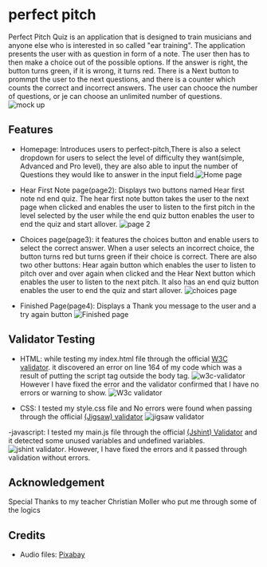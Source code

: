 # perfect pitch

Perfect Pitch Quiz is an application that is designed to train musicians and anyone else who is interested in so called "ear training".
The application presents the user with as question in form of a note. The user then has to then make a choice out of the possible options.
If the answer is right, the button turns green, if it is wrong, it turns red.
There is a Next button to prommpt the user to the next questions, and there is a counter which counts the correct and incorrect answers.
The user can chooce the number of questions, or je can choose an unlimited number of questions.
![mock up](assets/perfect-pitch-homepage.JPG)

## Features

- Homepage: Introduces users to perfect-pitch,There is also a select dropdown for users to select the level of difficulty they want(simple, Advanced and Pro level), they are also able to input the number of Questions they would like to answer in the input field.![Home page](assets/perfect-pitch-homepage.JPG)

- Hear First Note page(page2): Displays two buttons named Hear first note nd end quiz. The hear first note button takes the user to the next page when clicked and enables the user to listen to the first pitch in the level selected by the user while the end quiz button enables the user to end the quiz and start allover.
![page 2](assets/perfect-pitch-page2.JPG)

- Choices page(page3): it features the choices button and enable users to select the correct answer. When a user selects an incorrect choice, the button turns red but turns green if their choice is correct. There are also two other buttons: Hear again button which enables the user to listen to pitch over and over again when clicked and the Hear Next button which enables the user to listen to the next pitch.
It also has an end quiz button enables the user to end the quiz and start allover.
![choices page](assets/choices-page.JPG)

- Finished Page(page4): Displays a Thank you message to the user and a try again button ![Finished page](assets/finished-page.JPG)

## Validator Testing

- HTML: while testing my index.html file through the official <a href="https://validator.w3.org/">W3C validator</a>. it discovered an error on line 164 of my code which was a result of putting the script tag outside the body tag.  ![w3c-validator](assets/w3c-validtor.JPG)
However I have fixed the error and the validator confirmed that I have no errors or warning to show.
![W3c validator](assets/w3c-validator-no-errors.JPG)

- CSS: I tested my style.css file and No errors were found when passing through the official <a href="https://jigsaw.w3.org/css-validator/">(Jigsaw) validator</a>
![jigsaw validator](assets/jigsaw-validator.JPG)

-javascript: I tested my main.js file through the official <a href="https://jshint.com">(Jshint) Validator</a>  and it detected some unused variables and undefined variables. ![jshint validator](assets/jshint-validator.JPG).
However, I have fixed the errors and it passed through validation without errors.

## Acknowledgement

  Special Thanks to my teacher Christian Moller who put me through some of the logics

## Credits

- Audio files: <a href="https://freesound.org/">Pixabay</a> <br>
